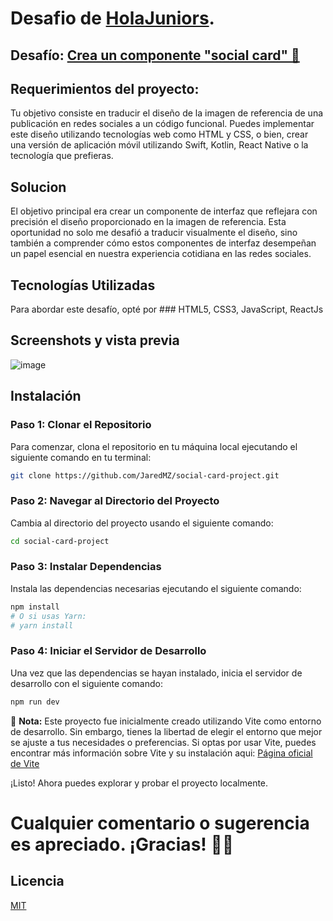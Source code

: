 # Desafio de [HolaJuniors](https://holajuniors.com).

## Desafío: [Crea un componente "social card" 🌟](https://holajuniors.com/challenges/crea-un-componente-social-card)

## Requerimientos del proyecto: 

Tu objetivo consiste en traducir el diseño de la imagen de referencia de una publicación en redes sociales a un código funcional. Puedes implementar este diseño utilizando tecnologías web como HTML y CSS, o bien, crear una versión de aplicación móvil utilizando Swift, Kotlin, React Native o la tecnología que prefieras.

## Solucion

El objetivo principal era crear un componente de interfaz que reflejara con precisión el diseño proporcionado en la imagen de referencia. Esta oportunidad no solo me desafió a traducir visualmente el diseño, sino también a comprender cómo estos componentes de interfaz desempeñan un papel esencial en nuestra experiencia cotidiana en las redes sociales.

## Tecnologías Utilizadas

Para abordar este desafío, opté por ### HTML5, CSS3, JavaScript, ReactJs

## Screenshots y vista previa
![image](https://github.com/JaredMZ/social-card-project/assets/71626197/de2c7a79-32eb-4cef-a680-6def9ccba49b)

## Instalación

### Paso 1: Clonar el Repositorio

Para comenzar, clona el repositorio en tu máquina local ejecutando el siguiente comando en tu terminal:
```bash
git clone https://github.com/JaredMZ/social-card-project.git
```

### Paso 2: Navegar al Directorio del Proyecto

Cambia al directorio del proyecto usando el siguiente comando:
```bash
cd social-card-project
```

### Paso 3: Instalar Dependencias

Instala las dependencias necesarias ejecutando el siguiente comando:
```bash
npm install
# O si usas Yarn:
# yarn install
```
### Paso 4: Iniciar el Servidor de Desarrollo

Una vez que las dependencias se hayan instalado, inicia el servidor de desarrollo con el siguiente comando:
```bash
npm run dev
```

📢 **Nota:** Este proyecto fue inicialmente creado utilizando Vite como entorno de desarrollo. Sin embargo, tienes la libertad de elegir el entorno que mejor se ajuste a tus necesidades o preferencias. Si optas por usar Vite, puedes encontrar más información sobre Vite y su instalación aqui: [Página oficial de Vite](https://vitejs.dev/)


¡Listo! Ahora puedes explorar y probar el proyecto localmente.

# Cualquier comentario o sugerencia es apreciado. ¡Gracias! 🙌📝



## Licencia
[MIT](https://choosealicense.com/licenses/mit/)
